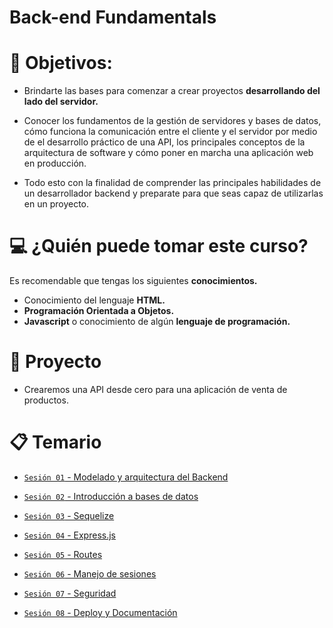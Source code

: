 # Back-end Fundamentals

# 🎯 Objetivos:

- Brindarte las bases para comenzar a crear proyectos **desarrollando del lado del servidor.**

- Conocer los fundamentos de la gestión de servidores y bases de datos, cómo funciona la comunicación entre el cliente y el servidor por medio de el desarrollo práctico de una API, los principales conceptos de la arquitectura de software y cómo poner en marcha una aplicación web en producción.

- Todo esto con la finalidad de comprender las principales habilidades de un desarrollador backend y preparate para que seas capaz de utilizarlas en un proyecto.

# 💻 ¿Quién puede tomar este curso?
Es recomendable que tengas los siguientes **conocimientos.**
- Conocimiento del lenguaje **HTML.**
- **Programación Orientada a Objetos.**
- **Javascript** o conocimiento de algún **lenguaje de programación.**

# 🚀 Proyecto

- Crearemos una API desde cero para una aplicación de venta de productos.

# 📋 Temario

- [`Sesión 01` - Modelado y arquitectura del Backend](Sesion-01/)

- [`Sesión 02` - Introducción a bases de datos](Sesion-02)

- [`Sesión 03` - Sequelize](Sesion-03)

- [`Sesión 04` - Express.js](Sesion-04)

- [`Sesión 05` - Routes](Sesion-05)

- [`Sesión 06` - Manejo de sesiones](Sesion-06)

- [`Sesión 07` - Seguridad](Sesion-07)

- [`Sesión 08` - Deploy y Documentación](Sesion-08)
